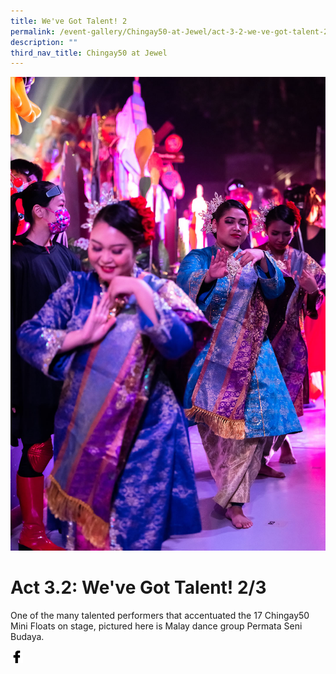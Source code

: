 ```yaml
---
title: We've Got Talent! 2
permalink: /event-gallery/Chingay50-at-Jewel/act-3-2-we-ve-got-talent-2-3
description: ""
third_nav_title: Chingay50 at Jewel
---
```

![Act 3.2: We've Got Talent! 2/3](/images/Event%20Gallery/Chingay50%20at%20Jewel/Act%204%201%20international%20friends2-01.jpg)

# **Act 3.2: We've Got Talent! 2/3**
One of the many talented performers that accentuated the 17 Chingay50 Mini Floats on stage, pictured here is Malay dance group Permata Seni Budaya.

<a href="http://www.facebook.com/sharer.php?u=http://www.chingay.gov.sg/image/event-gallery/act-3-2-we%27ve-got-talent!-2-3" style="float:left;">
	<img src="/images/facebook.png" style="width:auto;height:20px;">
</a>